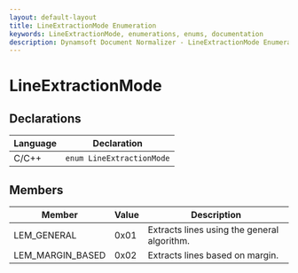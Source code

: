 ```yaml
---
layout: default-layout
title: LineExtractionMode Enumeration
keywords: LineExtractionMode, enumerations, enums, documentation
description: Dynamsoft Document Normalizer - LineExtractionMode Enumeration
---
```


# LineExtractionMode

## Declarations

| Language | Declaration |
| -------- | ----------- |
| C/C++ | `enum LineExtractionMode` |

## Members

| Member | Value | Description |
| ------ | ----- | ----------- |
| LEM_GENERAL | 0x01 | Extracts lines using the general algorithm. |
| LEM_MARGIN_BASED | 0x02 | Extracts lines based on margin. |
